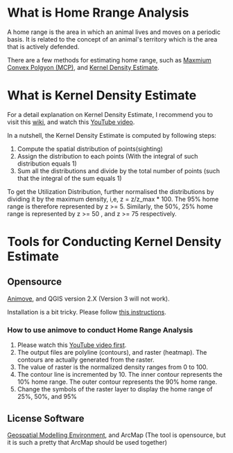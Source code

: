 # What is Home Rrange Analysis
A home range is the area in which an animal lives and moves on a periodic basis. It is related to the concept of an animal's territory which is the area that is actively defended. 

There are a few methods for estimating home range, such as [Maxmium Convex Polgyon (MCP)](https://en.wikipedia.org/wiki/Convex_polygon), and [Kernel Density Estimate](https://en.wikipedia.org/wiki/Kernel_density_estimation).

# What is Kernel Density Estimate
For a detail explanation on Kernel Density Estimate, I recommend you to visit this [wiki](https://en.wikipedia.org/wiki/Kernel_density_estimation), and watch this [YouTube video](https://www.youtube.com/watch?v=x5zLaWT5KPs).

In a nutshell, the Kernel Density Estimate is computed by following steps:

1. Compute the spatial distribution of points(sighting)
2. Assign the distribution to each points (With the integral of such distribution equals 1)
3. Sum all the distributions and divide by the total number of points (such that the integral of the sum equals 1)

To get the Utilization Distribution, further normalised the distributions by dividing it by the maximum density, i,e, z = z/z_max * 100. The 95% home range is therefore represented by z >= 5. Similarly, the 50%, 25% home range is represented by z >= 50 , and z >= 75 respectively.

# Tools for Conducting Kernel Density Estimate
## Opensource
[Animove](https://www.faunalia.eu/en/animove.html#animove-for-qgis), and QGIS version 2.X (Version 3 will not work).

Installation is a bit tricky. Please follow [this instructions](https://gitlab.com/faunalia/sextante_animove/blob/master/doc/installation_win.rst).

### How to use animove to conduct Home Range Analysis
1. Please watch this [YouTube video first](https://www.youtube.com/watch?v=98ORgGX8vSM).
2. The output files are polyline (contours), and raster (heatmap). The contours are actually generated from the raster.
3. The value of raster is the normalized density ranges from 0 to 100.
4. The contour line is incremented by 10. The inner contour represents the 10% home range. The outer contour represents the 90% home range.
5. Change the symbols of the raster layer to display the home range of 25%, 50%, and 95%

## License Software
[Geospatial Modelling Environment](http://www.spatialecology.com/gme/), and ArcMap (The tool is opensource, but it is such a pretty that ArcMap should be used together)

